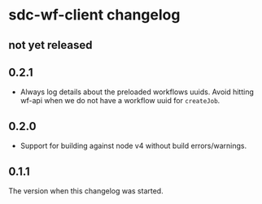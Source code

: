 # sdc-wf-client changelog

## not yet released

## 0.2.1

- Always log details about the preloaded workflows uuids. Avoid hitting wf-api
when we do not have a workflow uuid for `createJob`.


## 0.2.0

- Support for building against node v4 without build errors/warnings.


## 0.1.1

The version when this changelog was started.
